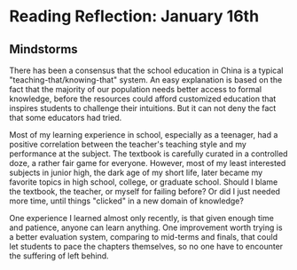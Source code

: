 # Reading Reflection: January 16th

## Mindstorms

There has been a consensus that the school education in China is a typical "teaching-that/knowing-that" system. An easy explanation is based on the fact that the majority of our population needs better access to formal knowledge, before the resources could afford customized education that inspires students to challenge their intuitions. But it can not deny the fact that some educators had tried.

Most of my learning experience in school, especially as a teenager, had a positive correlation between the teacher's teaching style and my performance at the subject. The textbook is carefully curated in a controlled doze, a rather fair game for everyone. However, most of my least interested subjects in junior high, the dark age of my short life, later became my favorite topics in high school, college, or graduate school. Should I blame the textbook, the teacher, or myself for failing before? Or did I just needed more time, until things "clicked" in a new domain of knowledge?

One experience I learned almost only recently, is that given enough time and patience, anyone can learn anything. One improvement worth trying is a better evaluation system, comparing to mid-terms and finals, that could let students to pace the chapters themselves, so no one have to encounter the suffering of left behind. 